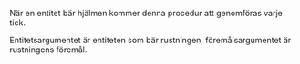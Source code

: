 När en entitet bär hjälmen kommer denna procedur att genomföras varje tick.

Entitetsargumentet är entiteten som bär rustningen, föremålsargumentet är rustningens föremål.